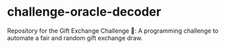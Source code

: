 # challenge-oracle-decoder
Repository for the Gift Exchange Challenge 🎁: A programming challenge to automate a fair and random gift exchange draw.
